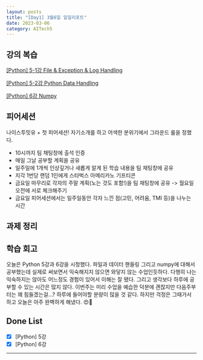 ```yaml
---
layout: posts
title: "[Day1] 3월6일 일일리포트"
date: 2023-03-06
category: AITech5
---
```




## 강의 복습

[[Python] 5-1강 File & Exception & Log Handling](https://www.notion.so/Python-5-1-File-Exception-Log-Handling-422438ef05694c65a1303bea391e6f7e) 

[[Python] 5-2강 Python Data Handling](https://www.notion.so/Python-5-2-Python-Data-Handling-44c9971e7519499687b491f3da2e50b4) 

[[Python] 6강 Numpy](https://www.notion.so/Python-6-Numpy-0953f15030ab4b92baf3cba544d1a256)

## 피어세션

나이스투밋유 + 첫 피어세션! 자기소개를 하고 어색한 분위기에서 그라운드 룰을 정했다. 

- 10시까지 팀 채팅창에 출석 인증
- 매일 그날 공부할 계획을 공유
- 일주일에 1개씩 인상깊거나 새롭게 알게 된 학습 내용을 팀 채팅창에 공유
- 지각 1번당 랜덤 1인에게 스타벅스 아메리카노 기프티콘
- 금요일 마무리로 각자의 주말 계획(노는 것도 포함!)을 팀 채팅창에 공유 -> 월요일 오전에 서로 체크해주기
- 금요일 피어세션에서는 일주일동안 각자 느낀 점(고민, 어려움, TMI 등)을 나누는 시간

## 과제 정리

## 학습 회고

오늘은 Python 5강과 6강을 시청했다. 파일과 데이터 핸들링 그리고 numpy에 대해서 공부했는데 실제로 써보면서 익숙해지지 않으면 와닿지 않는 수업인듯하다. 다행히 나는 익숙하지는 않아도 어느정도 경험이 있어서 이해는 잘 됐다. 그리고 생각보다 하루에 공부할 수 있는 시간은 많지 않다. 이번주는 미리 수업을 예습한 덕분에 괜찮지만 다음주부터는 꽤 힘들겠는걸…? 하루에 들어야할 분량이 많을 것 같다. 하지만 걱정은 그때가서 하고 오늘은 아주 완벽하게 해냈다. 😍🎉

## Done List

- [x]  [Python] 5강
- [x]  [Python] 6강

---
